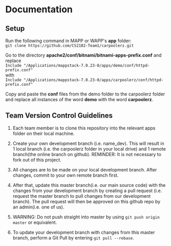 # **Documentation**

## **Setup**
Run the following command in MAPP or WAPP's **app** folder: <br>
`git clone https://github.com/CS2102-Team1/carpoolerz.git`

Go to the directory **apache2/conf/bitnami/bitnami-apps-prefix.conf** and replace <br>
`Include "/Applications/mappstack-7.0.23-0/apps/demo/conf/httpd-prefix.conf"`
<br> with <br>
`Include "/Applications/mappstack-7.0.23-0/apps/carpoolerz/conf/httpd-prefix.conf"`

Copy and paste the **conf** files from the demo folder to the carpoolerz folder and replace all instances of the word **demo** with the word **carpoolerz**.

## **Team Version Control Guidelines**
1. Each team member is to clone this repository into the relevant apps folder on their local machine. 

2. Create your own development branch (i.e. name_dev). This will result in 1 local branch (i.e. the carpoolerz folder in your local drive) and 1 remote branch(the online branch on github). REMINDER: It is not necessary to fork out of this project. 

3. All changes are to be made on your local development branch. After changes, commit to your own remote branch first. 

4. After that, update this master branch(i.e. our main source code) with the changes from your development branch by creating a pull request (i.e. request the master branch to pull changes from our development branch). The pull request will then be approved on this github repo by an admin(i.e. one of us). 

5. WARNING: Do not push straight into master by using `git push origin master` or equivalent.

4. To update your development branch with changes from this master branch, perform a Git Pull by entering `git pull --rebase`.


